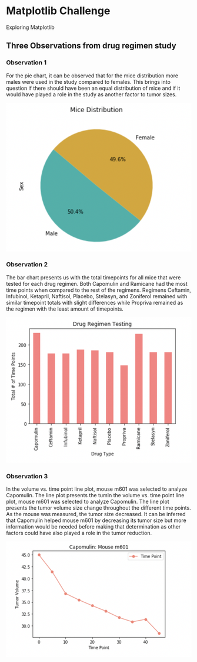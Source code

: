 # Matplotlib Challenge
Exploring Matplotlib

## Three Observations from drug regimen study

<h3>Observation 1</h3>
<p>For the pie chart, it can be observed that for the mice distribution more males were used in the study compared to females. This brings into question if there should have been an equal distribution of mice and if it would have played a role in the study as another factor to tumor sizes.</p> 

![pie-chart](images/pie-chart.png)

<h3>Observation 2</h3>
<p>The bar chart presents us with the total timepoints for all mice that were tested for each drug regimen. Both Capomulin and Ramicane had the most time points when compared to the rest of the regimens. Regimens Ceftamin, Infubinol, Ketapril, Naftisol, Placebo, Stelasyn, and Zoniferol remained with similar timepoint totals with slight differences while Propriva remained as the regimen with the least amount of timepoints.</p>

![pie-chart](images/bar-chart.png)

<h3>Observation 3</h3>
<p>In the volume vs. time point line plot, mouse m601 was selected to analyze Capomulin. The line plot presents the tumIn the volume vs. time point line plot, mouse m601 was selected to analyze Capomulin. The line plot presents the tumor volume size change throughout the different time points. As the mouse was measured, the tumor size decreased. It can be inferred that Capomulin helped mouse m601 by decreasing its tumor size but more information would be needed before making that determination as other factors could have also played a role in the tumor reduction.</p>

![line-graph](images/line-graph.png)